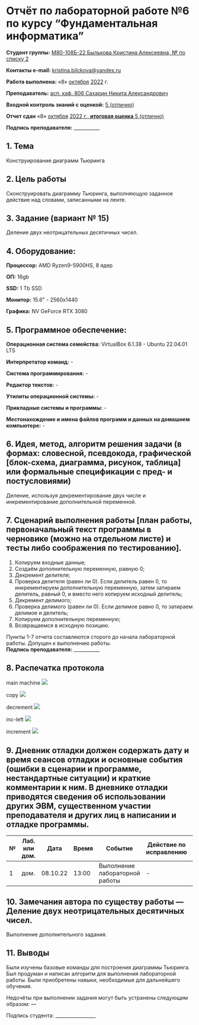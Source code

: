 # Отчёт по лабораторной работе №6 по курсу “Фундаментальная информатика”

<b>Студент группы:</b> <ins>М80-108Б-22 Былькова Кристина Алексеевна, № по списку 2</ins>

<b>Контакты e-mail:</b> <ins>kristina.bilckova@yandex.ru</ins>

<b>Работа выполнена:</b> «8» <ins>октября</ins> <ins>2022</ins> г.

<b>Преподаватель:</b> <ins>асп. каф. 806 Сахарин Никита Александрович</ins>

<b>Входной контроль знаний с оценкой:</b> <ins>5 (отлично)</ins>

<b>Отчет сдан</b> «8» <ins>октября</ins> <ins>2022<ins> г., <b>итоговая оценка</b> <ins>5 (отлично)</ins>

<b>Подпись преподавателя:</b> ___________


## 1. Тема
Конструирование диаграмм Тьюринга
## 2. Цель работы
Сконструировать диаграмму Тьюринга, выполняющую заданное действие над словами, записанными на ленте.
## 3. Задание (вариант № 15)
Деление двух неотрицательных десятичных чисел.
## 4. Оборудование:
<b>Процессор:</b> AMD Ryzen9-5900HS, 8 ядер

<b>ОП:</b> 16gb

<b>SSD:</b> 1 Tb SSD

<b>Монитор:</b> 15.6" - 2560x1440

<b>Графика:</b> NV GeForce RTX 3080

## 5. Программное обеспечение:
<b>Операционная система семейства:</b> VirtualBox 6.1.38 - Ubuntu 22.04.01 LTS

<b>Интерпретатор команд:</b> -

<b>Система программирования:</b> -

<b>Редактор текстов:</b> -

<b>Утилиты операционной системы:</b> -

<b>Прикладные системы и программы:</b> -

<b>Местонахождение и имена файлов программ и данных на домашнем компьютере:</b> -

## 6. Идея, метод, алгоритм решения задачи (в формах: словесной, псевдокода, графической [блок-схема, диаграмма, рисунок, таблица] или формальные спецификации с пред- и постусловиями)
Деление, используя декрементирование двух числе и инкрементирование дополнительной переменной.
## 7. Сценарий выполнения работы [план работы, первоначальный текст программы в черновике (можно на отдельном листе) и тесты либо соображения по тестированию]. 
1. Копируем входные данные;
2. Создаём дополнительную переменную, равную 0;
3. Декремент делителя;
4. Проверка делителя (равен ли 0). Если делитель равен 0, то инкрементируем дополнительную переменную, затем затираем делитель, равный 0, и вместо него копируем исходный делитель;
5. Декремент делимого;
6. Проверка делимого (равен ли 0). Если делимое равно 0, то затираем делимое и делитель;
7. Копируем дополнительную переменную;
8. Возвращаемся в исходную позицию.

Пункты 1-7 отчета составляются сторого до начала лабораторной работы.
Допущен к выполнению работы.  
<b>Подпись преподавателя:</b> ___________
## 8. Распечатка протокола 

main machine
![](png/https://github.com/mai-806-1st-year/fundamentals-of-computer-science-kr1st1na0/blob/5ddd62f0cda42922e0baa9d58553c160210636c0/lab6/main-machine.png)


copy
![](png/https://github.com/mai-806-1st-year/fundamentals-of-computer-science-kr1st1na0/blob/5ddd62f0cda42922e0baa9d58553c160210636c0/lab6/copy.png)


decrement
![](png/https://github.com/mai-806-1st-year/fundamentals-of-computer-science-kr1st1na0/blob/5ddd62f0cda42922e0baa9d58553c160210636c0/lab6/decrement.png)


inc-left
![](png/https://github.com/mai-806-1st-year/fundamentals-of-computer-science-kr1st1na0/blob/5ddd62f0cda42922e0baa9d58553c160210636c0/lab6/inc-left.png)


increment
![](png/https://github.com/mai-806-1st-year/fundamentals-of-computer-science-kr1st1na0/blob/5ddd62f0cda42922e0baa9d58553c160210636c0/lab6/increment.png)

## 9. Дневник отладки должен содержать дату и время сеансов отладки и основные события (ошибки в сценарии и программе, нестандартные ситуации) и краткие комментарии к ним. В дневнике отладки приводятся сведения об использовании других ЭВМ, существенном участии преподавателя и других лиц в написании и отладке программы.

| № |  Лаб. или дом. | Дата | Время | Событие | Действие по исправлению | Примечание |
| ------ | ------ | ------ | ------ | ------ | ------ | ------ |
| 1 | дом. | 08.10.22 | 13:00 | Выполнение лабораторной работы | - | - |
## 10. Замечания автора по существу работы — Деление двух неотрицательных десятичных чисел.

Выполнение дополнительного задания.

## 11. Выводы
Были изучены базовые команды для построения диаграммы Тьюринга. Был продуман и написан алгоритм для выполнения лабораторной работы. Были приобретены навыки, необходимые для дальнейшего обучения.

Недочёты при выполнении задания могут быть устранены следующим образом: —

</b>Подпись студента:</b> _________________



